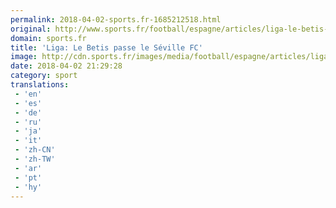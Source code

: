 ```yaml
---
permalink: 2018-04-02-sports.fr-1685212518.html
original: http://www.sports.fr/football/espagne/articles/liga-le-betis-passe-le-seville-fc-2127917
domain: sports.fr
title: 'Liga: Le Betis passe le Séville FC'
image: http://cdn.sports.fr/images/media/football/espagne/articles/liga-le-betis-passe-le-seville-fc/sergio-leon/24718787-1-fre-FR/Sergio-Leon.jpg
date: 2018-04-02 21:29:28
category: sport
translations: 
 - 'en'
 - 'es'
 - 'de'
 - 'ru'
 - 'ja'
 - 'it'
 - 'zh-CN'
 - 'zh-TW'
 - 'ar'
 - 'pt'
 - 'hy'
---
```


